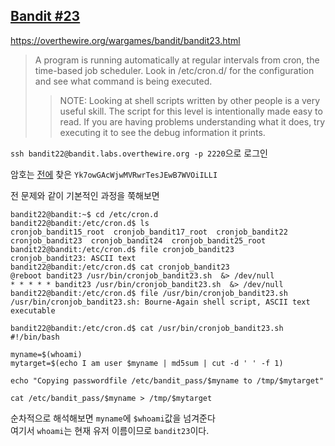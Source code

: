 ## [Bandit #23](https://overthewire.org/wargames/bandit/bandit23.html)

https://overthewire.org/wargames/bandit/bandit23.html
> A program is running automatically at regular intervals from cron, the time-based job scheduler. Look in /etc/cron.d/ for the configuration and see what command is being executed.
>> NOTE: Looking at shell scripts written by other people is a very useful skill. The script for this level is intentionally made easy to read. If you are having problems understanding what it does, try executing it to see the debug information it prints.

``` ssh bandit22@bandit.labs.overthewire.org -p 2220 ```으로 로그인  

암호는 [전에](./bandit22.md) 찾은 ```Yk7owGAcWjwMVRwrTesJEwB7WVOiILLI```

전 문제와 같이 기본적인 과정을 쭉해보면
```
bandit22@bandit:~$ cd /etc/cron.d
bandit22@bandit:/etc/cron.d$ ls
cronjob_bandit15_root  cronjob_bandit17_root  cronjob_bandit22  cronjob_bandit23  cronjob_bandit24  cronjob_bandit25_root
bandit22@bandit:/etc/cron.d$ file cronjob_bandit23
cronjob_bandit23: ASCII text
bandit22@bandit:/etc/cron.d$ cat cronjob_bandit23
@reboot bandit23 /usr/bin/cronjob_bandit23.sh  &> /dev/null
* * * * * bandit23 /usr/bin/cronjob_bandit23.sh  &> /dev/null
bandit22@bandit:/etc/cron.d$ file /usr/bin/cronjob_bandit23.sh
/usr/bin/cronjob_bandit23.sh: Bourne-Again shell script, ASCII text executable
```
```
bandit22@bandit:/etc/cron.d$ cat /usr/bin/cronjob_bandit23.sh
#!/bin/bash

myname=$(whoami)
mytarget=$(echo I am user $myname | md5sum | cut -d ' ' -f 1)

echo "Copying passwordfile /etc/bandit_pass/$myname to /tmp/$mytarget"

cat /etc/bandit_pass/$myname > /tmp/$mytarget
```
순차적으로 해석해보면 ```myname```에 ```$whoami```값을 넘겨준다  
여기서 ```whoami```는 현재 유저 이름이므로 ```bandit23```이다.
